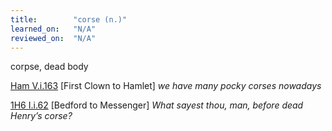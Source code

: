 ```yaml
---
title:        "corse (n.)"
learned_on:   "N/A"
reviewed_on:  "N/A"
---
```


corpse, dead body

[Ham V.i.163](https://www.shakespeareswords.com/Public/Play.aspx?Act=5&Scene=1&WorkId=2#119488) \[First Clown to Hamlet\] *we have many pocky corses nowadays*

[1H6 I.i.62](https://www.shakespeareswords.com/Public/Play.aspx?Act=1&Scene=1&WorkId=25#200947) \[Bedford to Messenger\] *What sayest thou, man, before dead Henry’s corse?*
